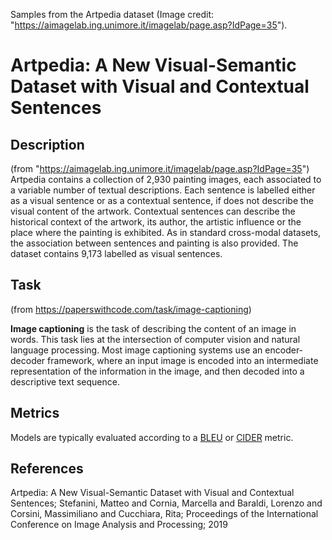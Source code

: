 Samples from the Artpedia dataset (Image credit: "https://aimagelab.ing.unimore.it/imagelab/page.asp?IdPage=35").

# Artpedia: A New Visual-Semantic Dataset with Visual and Contextual Sentences

## Description

(from "https://aimagelab.ing.unimore.it/imagelab/page.asp?IdPage=35")
Artpedia contains a collection of 2,930 painting images, each associated to a variable number of textual descriptions. Each sentence is labelled either as a visual sentence or as a contextual sentence, if does not describe the visual content of the artwork. Contextual sentences can describe the historical context of the artwork, its author, the artistic influence or the place where the painting is exhibited. As in standard cross-modal datasets, the association between sentences and painting is also provided. The dataset contains 9,173 labelled as visual sentences.


## Task

(from https://paperswithcode.com/task/image-captioning)

**Image captioning** is the task of describing the content of an image in words. This task lies at the intersection of computer vision and natural language processing. Most image captioning systems use an encoder-decoder framework, where an input image is encoded into an intermediate representation of the information in the image, and then decoded into a descriptive text sequence.


## Metrics
Models are typically evaluated according to a [BLEU](https://aclanthology.org/P02-1040/) or [CIDER](https://www.cv-foundation.org/openaccess/content_cvpr_2015/papers/Vedantam_CIDEr_Consensus-Based_Image_2015_CVPR_paper.pdf) metric.


## References
Artpedia: A New Visual-Semantic Dataset with Visual and Contextual Sentences; Stefanini, Matteo and Cornia, Marcella and Baraldi, Lorenzo and Corsini, Massimiliano and Cucchiara, Rita; Proceedings of the International Conference on Image Analysis and Processing; 2019

